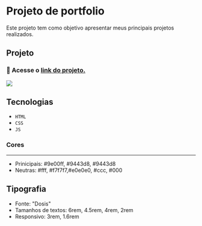 
# Projeto de portfolio
Este projeto tem como objetivo apresentar meus principais projetos realizados.

## Projeto
### 🔗 Acesse o <a href="https://keylalins.github.io/portfolio/" title="Acessar" target="_blank">link  do projeto.</a>

<img src="./src/design/animacao-desktop.gif" target="_blank">

## Tecnologias
- `HTML`
- `CSS`
- `JS`

### Cores
---
- Prinicipais: #9e00ff, #9443d8, #9443d8
- Neutras: #fff, #f7f7f7,#e0e0e0, #ccc, #000

## Tipografia
- Fonte: "Dosis"
- Tamanhos de textos: 6rem, 4.5rem, 4rem, 2rem
- Responsivo: 3rem, 1.6rem